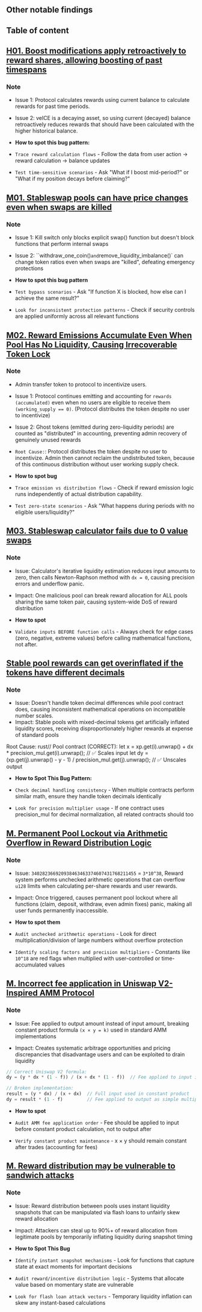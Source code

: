 
## Other notable findings

## Table of content

## [H01. Boost modifications apply retroactively to reward shares, allowing boosting of past timespans](https://cantina.xyz/code/990ce947-05da-443e-b397-be38a65f0bff/findings/1)

### Note

- Issue 1: Protocol calculates rewards using current balance to calculate rewards for past time periods.
- Issue 2: veICE is a decaying asset, so using current (decayed) balance retroactively reduces rewards that should have been calculated with the higher historical balance.

- **How to spot this bug pattern:**

- `Trace reward calculation flows` - Follow the data from user action → reward calculation → balance updates
- `Test time-sensitive scenarios` - Ask "What if I boost mid-period?" or "What if my position decays before claiming?"

## [M01. Stableswap pools can have price changes even when swaps are killed](https://cantina.xyz/code/990ce947-05da-443e-b397-be38a65f0bff/findings/645)

### Note

- Issue 1: Kill switch only blocks explicit swap() function but doesn't block functions that perform internal swaps
- Issue 2: ``withdraw_one_coin()` and `remove_liquidity_imbalance()` can change token ratios even when swaps are "killed", defeating emergency protections

- **How to spot this bug pattern**

- `Test bypass scenarios` - Ask "If function X is blocked, how else can I achieve the same result?"
- `Look for inconsistent protection patterns` - Check if security controls are applied uniformly across all relevant functions

## [M02. Reward Emissions Accumulate Even When Pool Has No Liquidity, Causing Irrecoverable Token Lock](https://cantina.xyz/code/990ce947-05da-443e-b397-be38a65f0bff/findings/516)

### Note

- Admin transfer token to protocol to incentivize users.

- Issue 1: Protocol continues emitting and accounting for `rewards (accumulated)` even when no users are eligible to receive them `(working_supply == 0)`. (Protocol distributes the token despite no user to incentivize)
- Issue 2: Ghost tokens (emitted during zero-liquidity periods) are counted as "distributed" in accounting, preventing admin recovery of genuinely unused rewards

- `Root Cause:`: Protocol distributes the token despite no user to incentivize. Admin then cannot reclaim the undistributed token, because of this continuous distribution without user working supply check.

- **How to spot bug**

- `Trace emission vs distribution flows` - Check if reward emission logic runs independently of actual distribution capability.

- `Test zero-state scenarios` - Ask "What happens during periods with no eligible users/liquidity?"

## [M03. Stableswap calculator fails due to 0 value swaps](https://cantina.xyz/code/990ce947-05da-443e-b397-be38a65f0bff/findings/381)

### Note

- Issue: Calculator's iterative liquidity estimation reduces input amounts to zero, then calls Newton-Raphson method with `dx = 0`, causing precision errors and underflow panic.

- Impact: One malicious pool can break reward allocation for ALL pools sharing the same token pair, causing system-wide DoS of reward distribution

- **How to spot**

- `Validate inputs BEFORE function calls` - Always check for edge cases (zero, negative, extreme values) before calling mathematical functions, not after.

## [Stable pool rewards can get overinflated if the tokens have different decimals](https://cantina.xyz/code/990ce947-05da-443e-b397-be38a65f0bff/findings/271)

### Note

- Issue: Doesn't handle token decimal differences while pool contract does, causing inconsistent mathematical operations on incompatible number scales.
- Impact: Stable pools with mixed-decimal tokens get artificially inflated liquidity scores, receiving disproportionately higher rewards at expense of standard pools

Root Cause:
rust// Pool contract (CORRECT):
let x = xp.get(i).unwrap() + dx * precision_mul.get(i).unwrap();  // ✅ Scales input
let dy = (xp.get(j).unwrap() - y - 1) / precision_mul.get(j).unwrap();  // ✅ Unscales output

- **How to Spot This Bug Pattern:**

- `Check decimal handling consistency` - When multiple contracts perform similar math, ensure they handle token decimals identically
- `Look for precision multiplier usage` - If one contract uses precision_mul for decimal normalization, all related contracts should too

## [M. Permanent Pool Lockout via Arithmetic Overflow in Reward Distribution Logic](https://cantina.xyz/code/990ce947-05da-443e-b397-be38a65f0bff/findings/251)

### Note

- Issue: `340282366920938463463374607431768211455` = `3*10^38`, Reward system performs unchecked arithmetic operations that can overflow `u128` limits when calculating per-share rewards and user rewards.

- Impact: Once triggered, causes permanent pool lockout where all functions (claim, deposit, withdraw, even admin fixes) panic, making all user funds permanently inaccessible.

- **How to spot them**

- `Audit unchecked arithmetic operations` - Look for direct multiplication/division of large numbers without overflow protection

- `Identify scaling factors and precision multipliers` - Constants like `10^18` are red flags when multiplied with user-controlled or time-accumulated values

## [M. Incorrect fee application in Uniswap V2-Inspired AMM Protocol](https://cantina.xyz/code/990ce947-05da-443e-b397-be38a65f0bff/findings/181)

### Note

- Issue: Fee applied to output amount instead of input amount, breaking constant product formula `(x × y = k)` used in standard AMM implementations

- Impact: Creates systematic arbitrage opportunities and pricing discrepancies that disadvantage users and can be exploited to drain liquidity

```rust
// Correct Uniswap V2 formula:
dy = (y * dx * (1 - f)) / (x + dx * (1 - f))  // Fee applied to input in both numerator and denominator

// Broken implementation:
result = (y * dx) / (x + dx)  // Full input used in constant product
dy = result * (1 - f)         // Fee applied to output as simple multiplier
```

- **How to spot**

- `Audit AMM fee application order` - Fee should be applied to input before constant product calculation, not to output after

- `Verify constant product maintenance` - x × y should remain constant after trades (accounting for fees)

## [M. Reward distribution may be vulnerable to sandwich attacks](https://cantina.xyz/code/990ce947-05da-443e-b397-be38a65f0bff/findings/38)

### Note

- Issue: Reward distribution between pools uses instant liquidity snapshots that can be manipulated via flash loans to unfairly skew reward allocation

- Impact: Attackers can steal up to 90%+ of reward allocation from legitimate pools by temporarily inflating liquidity during snapshot timing

- **How to Spot This Bug**

- `Identify instant snapshot mechanisms` - Look for functions that capture state at exact moments for important decisions

- `Audit reward/incentive distribution logic` - Systems that allocate value based on momentary state are vulnerable

- `Look for flash loan attack vectors` - Temporary liquidity inflation can skew any instant-based calculations
